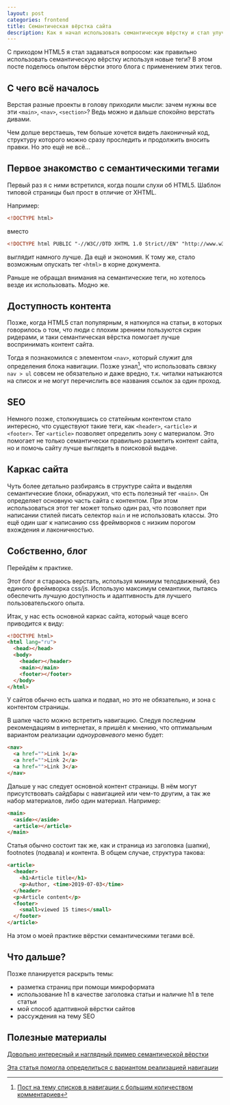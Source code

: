 ```yaml
---
layout: post
categories: frontend
title: Семантическая вёрстка сайта
description: Как я начал использовать семантическую вёрстку и стал улучшать пользовательский опыт при помощи семантических тегов HTML5
---
```


С приходом HTML5 я стал задаваться вопросом: как правильно использовать семантическую вёрстку используя новые теги? В этом посте поделюсь опытом вёрстки этого блога с применением этих тегов.

## С чего всё началось

Верстая разные проекты в голову приходили мысли: зачем нужны все эти `<main>`, `<nav>`, `<section>`? Ведь можно и дальше спокойно верстать дивами.

Чем долше верстаешь, тем больше хочется видеть лаконичный код, структуру которого можно сразу проследить и продолжить вносить правки. Но это ещё не всё...


## Первое знакомство с семантическими тегами

Первый раз я с ними встретился, когда пошли слухи об HTML5. Шаблон типовой страницы был прост в отличие от XHTML.

Например:

```html
<!DOCTYPE html>
```

вместо

```html
<!DOCTYPE html PUBLIC "-//W3C//DTD XHTML 1.0 Strict//EN" "http://www.w3.org/TR/xhtml1/DTD/xhtml1-strict.dtd">
```

выглядит намного лучше. Да ещё и экономия. К тому же, стало возможным опускать тег `<html>` в корне документа.

Раньше не обращал внимания на семантические теги, но хотелось везде их использовать. Модно же.

## Доступность контента

Позже, когда HTML5 стал популярным, я наткнулся на статьи, в которых говорилось о том, что люди с плохим зрением пользуются скрин ридерами, и таки семантическая вёрстка помогает лучше воспринимать контент сайта.

Тогда я познакомился с элементом `<nav>`, который служит для определения блока навигации. Позже узнал[^1], что использовать связку `nav > ul` совсем не обязательно и даже вредно, т.к. читалки натыкаются на список и не могут перечислить все названия ссылок за один проход.

## SEO

Немного позже, столкнувшись со статейным контентом стало интересно, что существуют такие теги, как `<header>`, `<article>` и `<footer>`. Тег `<article>` позволяет определить зону с материалом. Это помогает не только семантически правильно разметить контент сайта, но и помочь сайту лучше выглядеть в поисковой выдаче.

## Каркас сайта

Чуть более детально разбираясь в структуре сайта и выделяя семантические блоки, обнаружил, что есть полезный тег `<main>`. Он определяет основную часть сайта с контентом. При этом использоваться этот тег может только один раз, что позволяет при написании стилей писать селектор `main` и не использовать классы. Это ещё один шаг к написанию css фреймворков с низким порогом вхождения и лаконичностью.

## Собственно, блог

Перейдём к практике.

Этот блог я стараюсь верстать, используя минимум телодвижений, без единого фреймворка css/js. Использую максимум семантики, пытаясь обеспечить лучшую доступность и адаптивность для лучшего пользовательского опыта.

Итак, у нас есть основной каркас сайта, который чаще всего приводится к виду:

```html
<!DOCTYPE html>
<html lang="ru">
  <head></head>
  <body>
    <header></header>
    <main></main>
    <footer></footer>
  </body>
</html>
```

У сайтов обычно есть шапка и подвал, но это не обязательно, и зона с контентом страницы.

В шапке часто можно встретить навигацию. Следуя последним рекомендациям в интернетах, я пришёл к мнению, что оптимальным вариантом реализации _одноуровневого_ меню будет:

```html
<nav>
  <a href="">Link 1</a>
  <a href="">Link 2</a>
  <a href="">Link 3</a>
</nav>
```

Дальше у нас следует основной контент страницы. В нём могут присутствовать сайдбары с навигацией или чем-то другим, а так же набор материалов, либо один материал. Например:

```html
<main>
  <aside></aside>
  <article></article>
</main>
```

Статья обычно состоит так же, как и страница из заголовка (шапки), footnotes (подвала) и контента. В общем случае, структура такова:

```html
<article>
  <header>
    <h1>Article title</h1>
    <p>Author, <time>2019-07-03</time>
  </header>
  <p>Article content</p>
  <footer>
    <small>viewed 15 times</small>
  </footer>
</article>
```

На этом о моей практике вёрстки семантическими тегами всё.

## Что дальше?

Позже планируется раскрыть темы:

- разметка страниц при помощи микроформата
- использование h1 в качестве заголовка статьи и наличие h1 в теле статьи
- мой способ адаптивной вёрстки сайтов
- рассуждения на тему SEO

## Полезные материалы

[Довольно интересный и наглядный пример семантической вёрстки](https://internetingishard.com/html-and-css/semantic-html/)

[Эта статья помогла определиться с вариантом реализацией навигации](https://www.pluralsight.com/guides/semantic-html)

[^1]: [Пост на тему списков в навигации с большим количеством комментариев](https://css-tricks.com/navigation-in-lists-to-be-or-not-to-be/)
